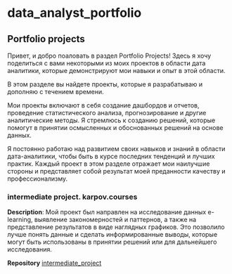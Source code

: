 # data_analyst_portfolio
## Portfolio projects
  Привет, и добро поаловать в раздел Portfolio Projects! Здесь я хочу поделиться с вами некоторыми из моих проектов в области дата аналитики, которые демонстрируют мои навыки и опыт в этой области.

В этом разделе вы найдете проекты, которые я разрабатываю и дополняю с течением времени.

Мои проекты включают в себя создание дашбордов и отчетов, проведение статистического анализа, прогнозирование и другие аналитические методы. Я стремлюсь к созданию решений, которые помогут в принятии осмысленных и обоснованных решений на основе данных.

Я постоянно работаю над развитием своих навыков и знаний в области дата-аналитики, чтобы быть в курсе последних тенденций и лучших практик. Каждый проект в этом разделе отражает мои наилучшие стороны и представляет собой результат моей преданности качеству и профессионализму.
### intermediate project. karpov.courses

**Description**: Мой проект был направлен на исследование данных e-learning, выявление закономерностей и паттернов, а также на представление результатов в виде наглядных графиков. Это позволило лучше понять данные и сделать информированные выводы, которые могут быть использованы в принятии решений или для дальнейшего исследования.

**Repository** [intermediate_project](https://github.com/akotomin/data_analyst_portfolio/blob/main/e-learning.ipynb)

